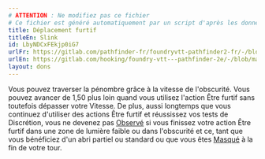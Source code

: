 ```yaml
---
# ATTENTION : Ne modifiez pas ce fichier
# Ce fichier est généré automatiquement par un script d'après les données du module Foundry VTT officiel et de sa traduction
title: Déplacement furtif
titleEn: Slink
id: LbyNDCxFEkjp0iG7
urlFr: https://gitlab.com/pathfinder-fr/foundryvtt-pathfinder2-fr/-/blob/master/data/feats/LbyNDCxFEkjp0iG7.htm
urlEn: https://gitlab.com/hooking/foundry-vtt---pathfinder-2e/-/blob/master/packs/data/feats.db/slink.json
layout: dons
---
```

Vous pouvez traverser la pénombre grâce à la vitesse de l'obscurité. Vous pouvez avancer de 1,50 plus loin quand vous utilisez l'action Être furtif sans toutefois dépasser votre Vitesse. De plus, aussi longtemps que vous continuez d'utiliser des actions Être furtif et réussissez vos tests de Discrétion, vous ne devenez pas [Observé](../conditions/observé.html) si vous finissez votre action Être furtif dans une zone de lumière faible ou dans l'obscurité et ce, tant que vous bénéficiez d'un abri partiel ou standard ou que vous êtes [Masqué](../conditions/masqué.html) à la fin de votre tour.
